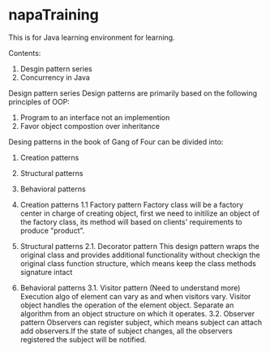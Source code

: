 # napaTraining
This is for Java learning environment for learning.

Contents:
  1. Desgin pattern series
  2. Concurrency in Java
  
Design pattern series
Design patterns are primarily based on the following principles of OOP:
  1. Program to an interface not an implemention
  2. Favor object compostion over inheritance

Desing patterns in the book of Gang of Four can be divided into:
  1. Creation patterns
  2. Structural patterns
  3. Behavioral patterns

1. Creation patterns
1.1 Factory pattern
Factory class will be a factory center in charge of creating object, first we need to initilize an object of the factory class,
its method will based on clients' requirements to produce "product".

2. Structural patterns
2.1. Decorator pattern
This design pattern wraps the original class and provides additional functionality without checkign the original class function structure, which means keep the class methods signature intact

3. Behavioral patterns
3.1. Visitor pattern (Need to understand more)
Execution algo of element can vary as and when visitors vary. Visitor object handles the operation of the element object.
Separate an algorithm from an object structure on which it operates.
3.2. Observer pattern
Observers can register subject, which means subject can attach add observers.If the state of subject changes, all the observers registered the subject will be notified.

